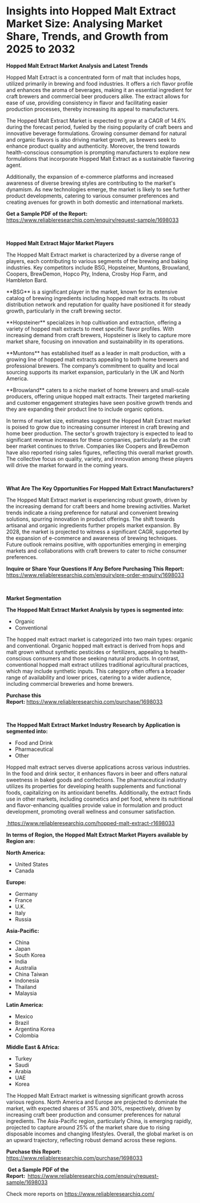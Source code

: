 <p><h1>Insights into Hopped Malt Extract Market Size: Analysing Market Share, Trends, and Growth from 2025 to 2032</h1></p><p><strong>Hopped Malt Extract Market Analysis and Latest Trends</strong></p>
<p><p>Hopped Malt Extract is a concentrated form of malt that includes hops, utilized primarily in brewing and food industries. It offers a rich flavor profile and enhances the aroma of beverages, making it an essential ingredient for craft brewers and commercial beer producers alike. The extract allows for ease of use, providing consistency in flavor and facilitating easier production processes, thereby increasing its appeal to manufacturers.</p><p>The Hopped Malt Extract Market is expected to grow at a CAGR of 14.6% during the forecast period, fueled by the rising popularity of craft beers and innovative beverage formulations. Growing consumer demand for natural and organic flavors is also driving market growth, as brewers seek to enhance product quality and authenticity. Moreover, the trend towards health-conscious consumption is prompting manufacturers to explore new formulations that incorporate Hopped Malt Extract as a sustainable flavoring agent.</p><p>Additionally, the expansion of e-commerce platforms and increased awareness of diverse brewing styles are contributing to the market's dynamism. As new technologies emerge, the market is likely to see further product developments, catering to various consumer preferences and creating avenues for growth in both domestic and international markets.</p></p>
<p><strong>Get a Sample PDF of the Report:&nbsp;</strong> <a href="https://www.reliableresearchiq.com/enquiry/request-sample/1698033?utm_campaign=2444&utm_medium=2&utm_source=Github&utm_content=ia&utm_term=14022025&utm_id=hopped-malt-extract">https://www.reliableresearchiq.com/enquiry/request-sample/1698033</a></p>
<p>&nbsp;</p>
<p><strong>Hopped Malt Extract Major Market Players</strong></p>
<p><p>The Hopped Malt Extract market is characterized by a diverse range of players, each contributing to various segments of the brewing and baking industries. Key competitors include BSG, Hopsteiner, Muntons, Brouwland, Coopers, BrewDemon, Hopco Pty, Indena, Crosby Hop Farm, and Hambleton Bard.</p><p>**BSG** is a significant player in the market, known for its extensive catalog of brewing ingredients including hopped malt extracts. Its robust distribution network and reputation for quality have positioned it for steady growth, particularly in the craft brewing sector.</p><p>**Hopsteiner** specializes in hop cultivation and extraction, offering a variety of hopped malt extracts to meet specific flavor profiles. With increasing demand from craft brewers, Hopsteiner is likely to capture more market share, focusing on innovation and sustainability in its operations.</p><p>**Muntons** has established itself as a leader in malt production, with a growing line of hopped malt extracts appealing to both home brewers and professional brewers. The company’s commitment to quality and local sourcing supports its market expansion, particularly in the UK and North America.</p><p>**Brouwland** caters to a niche market of home brewers and small-scale producers, offering unique hopped malt extracts. Their targeted marketing and customer engagement strategies have seen positive growth trends and they are expanding their product line to include organic options.</p><p>In terms of market size, estimates suggest the Hopped Malt Extract market is poised to grow due to increasing consumer interest in craft brewing and home beer production. The sector's growth trajectory is expected to lead to significant revenue increases for these companies, particularly as the craft beer market continues to thrive. Companies like Coopers and BrewDemon have also reported rising sales figures, reflecting this overall market growth. The collective focus on quality, variety, and innovation among these players will drive the market forward in the coming years.</p></p>
<p>&nbsp;</p>
<p><strong>What Are The Key Opportunities For Hopped Malt Extract Manufacturers?</strong></p>
<p><p>The Hopped Malt Extract market is experiencing robust growth, driven by the increasing demand for craft beers and home brewing activities. Market trends indicate a rising preference for natural and convenient brewing solutions, spurring innovation in product offerings. The shift towards artisanal and organic ingredients further propels market expansion. By 2028, the market is projected to witness a significant CAGR, supported by the expansion of e-commerce and awareness of brewing techniques. Future outlook remains positive, with opportunities emerging in emerging markets and collaborations with craft brewers to cater to niche consumer preferences.</p></p>
<p><strong>Inquire or Share Your Questions If Any Before Purchasing This Report:</strong> <a href="https://www.reliableresearchiq.com/enquiry/pre-order-enquiry/1698033?utm_campaign=2444&utm_medium=2&utm_source=Github&utm_content=ia&utm_term=14022025&utm_id=hopped-malt-extract">https://www.reliableresearchiq.com/enquiry/pre-order-enquiry/1698033</a></p>
<p>&nbsp;</p>
<p><strong>Market Segmentation</strong></p>
<p><strong>The Hopped Malt Extract Market Analysis by types is segmented into:</strong></p>
<p><ul><li>Organic</li><li>Conventional</li></ul></p>
<p><p>The hopped malt extract market is categorized into two main types: organic and conventional. Organic hopped malt extract is derived from hops and malt grown without synthetic pesticides or fertilizers, appealing to health-conscious consumers and those seeking natural products. In contrast, conventional hopped malt extract utilizes traditional agricultural practices, which may include synthetic inputs. This category often offers a broader range of availability and lower prices, catering to a wider audience, including commercial breweries and home brewers.</p></p>
<p><strong>Purchase this Report:&nbsp;</strong><a href="https://www.reliableresearchiq.com/purchase/1698033?utm_campaign=2444&utm_medium=2&utm_source=Github&utm_content=ia&utm_term=14022025&utm_id=hopped-malt-extract">https://www.reliableresearchiq.com/purchase/1698033</a></p>
<p>&nbsp;</p>
<p><strong>The Hopped Malt Extract Market Industry Research by Application is segmented into:</strong></p>
<p><ul><li>Food and Drink</li><li>Pharmaceutical</li><li>Other</li></ul></p>
<p><p>Hopped malt extract serves diverse applications across various industries. In the food and drink sector, it enhances flavors in beer and offers natural sweetness in baked goods and confections. The pharmaceutical industry utilizes its properties for developing health supplements and functional foods, capitalizing on its antioxidant benefits. Additionally, the extract finds use in other markets, including cosmetics and pet food, where its nutritional and flavor-enhancing qualities provide value in formulation and product development, promoting overall wellness and consumer satisfaction.</p></p>
<p><a href="https://www.reliableresearchiq.com/hopped-malt-extract-r1698033?utm_campaign=2444&utm_medium=2&utm_source=Github&utm_content=ia&utm_term=14022025&utm_id=hopped-malt-extract">&nbsp;https://www.reliableresearchiq.com/hopped-malt-extract-r1698033</a></p>
<p><strong>In terms of Region, the Hopped Malt Extract Market Players available by Region are:</strong></p>
<p>
    <p> <strong> North America: </strong>
        <ul>
            <li>United States</li>
            <li>Canada</li>
        </ul>
        </p> 
    <p> <strong> Europe: </strong>
        <ul>
            <li>Germany</li>
            <li>France</li>
            <li>U.K.</li>
            <li>Italy</li>
            <li>Russia</li>
        </ul>
        </p> 
    <p> <strong> Asia-Pacific: </strong>
        <ul>
            <li>China</li>
            <li>Japan</li>
            <li>South Korea</li>
            <li>India</li>
            <li>Australia</li>
            <li>China Taiwan</li>
            <li>Indonesia</li>
            <li>Thailand</li>
            <li>Malaysia</li>
        </ul>
        </p> 
    <p> <strong> Latin America: </strong>
        <ul>
            <li>Mexico</li>
            <li>Brazil</li>
            <li>Argentina Korea</li>
            <li>Colombia</li>
        </ul>
        </p> 
    <p> <strong> Middle East & Africa: </strong>
        <ul>
            <li>Turkey</li>
            <li>Saudi</li>
            <li>Arabia</li>
            <li>UAE</li>
            <li>Korea</li>
        </ul>
    </p>
    </p>
<p><p>The Hopped Malt Extract market is witnessing significant growth across various regions. North America and Europe are projected to dominate the market, with expected shares of 35% and 30%, respectively, driven by increasing craft beer production and consumer preferences for natural ingredients. The Asia-Pacific region, particularly China, is emerging rapidly, projected to capture around 25% of the market share due to rising disposable incomes and changing lifestyles. Overall, the global market is on an upward trajectory, reflecting robust demand across these regions.</p></p>
<p><strong>Purchase this Report: </strong><a href="https://www.reliableresearchiq.com/purchase/1698033?utm_campaign=2444&utm_medium=2&utm_source=Github&utm_content=ia&utm_term=14022025&utm_id=hopped-malt-extract">https://www.reliableresearchiq.com/purchase/1698033</a></p>
<p>&nbsp;<strong>Get a Sample PDF of the Report:&nbsp;&nbsp;</strong><a href="https://www.reliableresearchiq.com/enquiry/request-sample/1698033?utm_campaign=2444&utm_medium=2&utm_source=Github&utm_content=ia&utm_term=14022025&utm_id=hopped-malt-extract">https://www.reliableresearchiq.com/enquiry/request-sample/1698033</a></p>
<p><strong></strong></p>
<p>Check more reports on <a href="https://www.reliableresearchiq.com/?utm_campaign=2444&utm_medium=2&utm_source=Github&utm_content=ia&utm_term=14022025&utm_id=hopped-malt-extract">https://www.reliableresearchiq.com/</a></p>